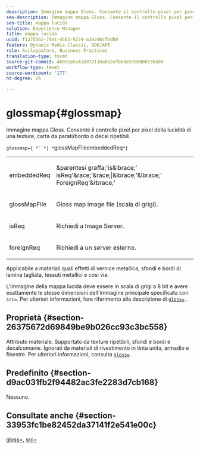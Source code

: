 ```yaml
---
description: Immagine mappa Gloss. Consente il controllo pixel per pixel della lucidità di una texture, carta da parati/bordo o decal ripetibili.
seo-description: Immagine mappa Gloss. Consente il controllo pixel per pixel della lucidità di una texture, carta da parati/bordo o decal ripetibili.
seo-title: mappa lucida
solution: Experience Manager
title: mappa lucida
uuid: f137d362-74a1-45b3-9274-a3a2d6cf5db0
feature: Dynamic Media Classic, SDK/API
role: Sviluppatore, Business Practices
translation-type: tm+mt
source-git-commit: 469d1a5c43a972116a8a2efb0de5708800130a99
workflow-type: tm+mt
source-wordcount: '177'
ht-degree: 2%

---
```



# glossmap{#glossmap}

Immagine mappa Gloss. Consente il controllo pixel per pixel della lucidità di una texture, carta da parati/bordo o decal ripetibili.

`glossmap={ *``*| *`glossMapFileembeddedReq`*}`

<table id="simpletable_6AFC3DEB61D647339525C7CFFA052608"> 
 <tr class="strow"> 
  <td class="stentry"> <p><span class="codeph"> <span class="varname"> embeddedReq</span> </span> </p></td> 
  <td class="stentry"> <p><span class="codeph">&amp;parentesi graffa;'is&amp;lbrace;'<span class="varname"> isReq</span>'&amp;race;'&amp;race;|&amp;lbrace;'&amp;lbrace;'<span class="varname"> ForeignReq</span>'&amp;rbrace;'  </span> </p></td> 
 </tr> 
 <tr class="strow"> 
  <td class="stentry"> <p><span class="codeph"> <span class="varname"> glossMapFile</span> </span> </p></td> 
  <td class="stentry"> <p>Gloss map image file (scala di grigi). </p></td> 
 </tr> 
 <tr class="strow"> 
  <td class="stentry"> <p><span class="codeph"> <span class="varname"> isReq</span> </span> </p></td> 
  <td class="stentry"> <p>Richiedi a Image Server. </p></td> 
 </tr> 
 <tr class="strow"> 
  <td class="stentry"> <p><span class="codeph"> <span class="varname"> foreignReq  </span> </span> </p></td> 
  <td class="stentry"> <p>Richiedi a un server esterno. </p></td> 
 </tr> 
</table>

Applicabile a materiali quali effetti di vernice metallica, sfondi e bordi di lamina tagliata, tessuti metallici e così via.

L&#39;immagine della mappa lucida deve essere in scala di grigi a 8 bit e avere esattamente le stesse dimensioni dell&#39;immagine principale specificata con `src=`. Per ulteriori informazioni, fare riferimento alla descrizione di [ `gloss=`](../../../../../ir-api/http-protocol/image-rendering-api-ref/c-ir-http-protocol-ref/c-ir-http-protocol-command-reference/r-ir-http-gloss.md#reference-325aef2ee51e4e1584a06047427340ca) .

## Proprietà {#section-26375672d69849be9b026cc93c3bc558}

Attributo materiale. Supportato da texture ripetibili, sfondi e bordi e decalcomanie. Ignorati da materiali di rivestimento in tinta unita, armadio e finestre. Per ulteriori informazioni, consulta [ `gloss=`](../../../../../ir-api/http-protocol/image-rendering-api-ref/c-ir-http-protocol-ref/c-ir-http-protocol-command-reference/r-ir-http-gloss.md#reference-325aef2ee51e4e1584a06047427340ca) .

## Predefinito {#section-d9ac031fb2f94482ac3fe2283d7cb168}

Nessuno.

## Consultate anche {#section-33953fc1be82452da37141f2e541e00c}

[gloss=](../../../../../ir-api/http-protocol/image-rendering-api-ref/c-ir-http-protocol-ref/c-ir-http-protocol-command-reference/r-ir-http-gloss.md#reference-325aef2ee51e4e1584a06047427340ca),  [src=](../../../../../ir-api/http-protocol/image-rendering-api-ref/c-ir-http-protocol-ref/c-ir-http-protocol-command-reference/r-ir-src.md#reference-62c98abad22149d68d405ed6aaff8272)
